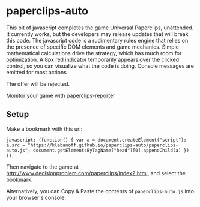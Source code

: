 # paperclips-auto

This bit of javascript completes the game Universal Paperclips, unattended. It currently works, but the developers may release updates that will break this code. The javascript code is a rudimentary rules engine that relies on the presence of specific DOM elements and game mechanics. Simple mathematical calculations drive the strategy, which has much room for optimization. A 8px red indicator temporarily appears over the clicked control, so you can visualize what the code is doing. Console messages are emitted for most actions.

The offer will be rejected.

Monitor your game with [paperclips-reporter](https://github.com/marclitchfield/paperclips-reporter)

## Setup
Make a bookmark with this url:
```
javascript: (function() { var a = document.createElement("script"); a.src = "https://klebanoff.github.io/paperclips-auto/paperclips-auto.js"; document.getElementsByTagName("head")[0].appendChild(a) })();
```
Then navigate to the game at http://www.decisionproblem.com/paperclips/index2.html, and select the bookmark. 

Alternatively, you can Copy & Paste the contents of `paperclips-auto.js` into your browser's console.

